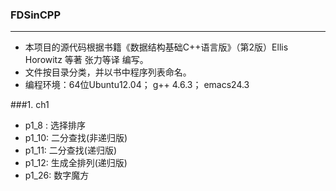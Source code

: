 ### FDSinCPP
------

* 本项目的源代码根据书籍《数据结构基础C++语言版》（第2版）Ellis Horowitz 等著 张力等译 编写。
* 文件按目录分类，并以书中程序列表命名。
* 编程环境：64位Ubuntu12.04； g++ 4.6.3； emacs24.3
	

###1. ch1
* p1_8 : 选择排序
* p1_10: 二分查找(非递归版)
* p1_11: 二分查找(递归版)
* p1_12: 生成全排列(递归版)
* p1_26: 数字魔方
